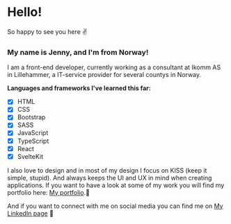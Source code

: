 # Hello!

So happy to see you here :v:

### My name is Jenny, and I'm from Norway!

I am a front-end developer, currently working as a consultant at Ikomm AS in Lillehammer, a IT-service provider for several countys in Norway.

**Languages and frameworks I've learned this far:**

- [x] HTML
- [x] CSS
- [x] Bootstrap
- [x] SASS
- [x] JavaScript
- [x] TypeScript
- [x] React
- [x] SvelteKit

I also love to design and in most of my design I focus on KISS (keep it simple, stupid). And always keeps the UI and UX in mind when creating applications.
If you want to have a look at some of my work you will find my portfolio here: [My portfolio](https://startling-sundae-ba85cc.netlify.app/).:raising_hand:

And if you want to connect with me on social media you can find me on [My LinkedIn page](https://www.linkedin.com/in/jenny-marie-feragen-2a9a3a108/) :satellite:
